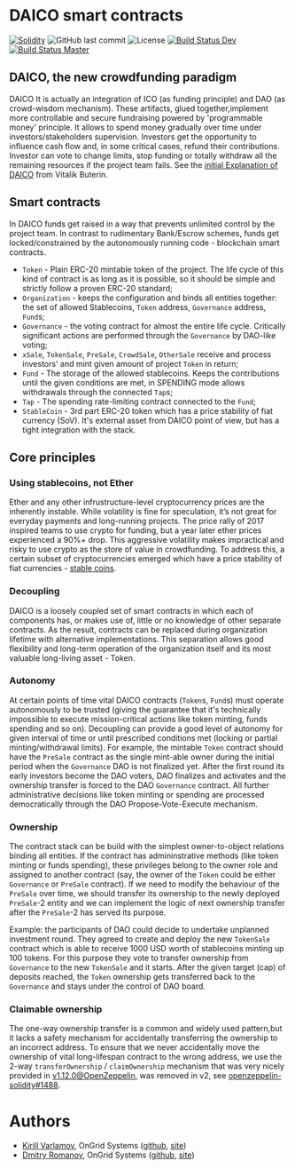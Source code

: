# DAICO smart contracts

[![Solidity](https://img.shields.io/badge/solidity-0.5-blue.svg)](#)
![GitHub last commit](https://img.shields.io/github/last-commit/OnGridSystems/DAICO-contracts.svg)
![License](https://img.shields.io/github/license/OnGridSystems/DAICO-contracts.svg)
[![Build Status Dev](https://travis-ci.com/OnGridSystems/DAICO-contracts.svg?token=waZyqGFoEW87kExjCQoq&branch=dev)](https://travis-ci.com/OnGridSystems/DAICO-contracts)
[![Build Status Master](https://travis-ci.com/OnGridSystems/DAICO-contracts.svg?token=waZyqGFoEW87kExjCQoq&branch=master)](https://travis-ci.com/OnGridSystems/DAICO-contracts)

## DAICO, the new crowdfunding paradigm

DAICO It is actually an integration of ICO (as funding principle) and DAO (as crowd-wisdom mechanism). These artifacts, glued together,implement more controllable and secure fundraising powered by 'programmable money' principle. It allows to spend money gradually over time under investors/stakeholders supervision. Investors get the opportunity to influence cash flow and, in some critical cases, refund their contributions. Investor can vote to change limits, stop funding or totally withdraw all the remaining resources if the project team fails. 
See the [initial Explanation of DAICO](https://ethresear.ch/t/explanation-of-daicos/465) from Vitalik Buterin.

## Smart contracts
In DAICO funds get raised in a way that prevents unlimited control by the project team. In contrast to rudimentary Bank/Escrow schemes, funds get locked/constrained by the autonomously running code - blockchain smart contracts.

* `Token` - Plain ERC-20 mintable token of the project. The life cycle of this kind of contract is as long as it is possible, so it should be simple and strictly follow a proven ERC-20 standard;
* `Organization` - keeps the configuration and binds all entities together: the set of allowed Stablecoins, `Token` address, `Governance` address, `Fund`s;
* `Governance` - the voting contract for almost the entire life cycle. Critically significant actions are performed through the `Governance` by DAO-like voting;
* `xSale`, `TokenSale`, `PreSale`, `CrowdSale`, `OtherSale` receive and process investors' and mint given amount of project `Token` in return;
* `Fund` - The storage of the allowed stablecoins. Keeps the contributions until the given conditions are met, in SPENDING mode allows withdrawals through the connected `Tap`s;
* `Tap` - The spending rate-limiting contract connected to the `Fund`;
* `StableCoin` - 3rd part ERC-20 token which has a price stability of fiat currency (SoV). It's external asset from DAICO point of view, but has a tight integration with the stack.

## Core principles

### Using stablecoins, not Ether
Ether and any other infrustructure-level cryptocurrency prices are the inherently instable. While volatility is fine for speculation, it’s not great for everyday payments and long-running projects. The price rally of 2017 inspired teams to use crypto for funding, but a year later ether prices experienced a 90%+ drop. This aggressive volatility makes impractical and risky to use crypto as the store of value in crowdfunding. To address this, a certain subset of cryptocurrencies emerged which have a price stability of fiat currencies - [stable coins](https://etherscan.io/tokens?l=Stablecoin).

### Decoupling
DAICO is a loosely coupled set of smart contracts in which each of components has, or makes use of, little or no knowledge of other separate contracts. As the result, contracts can be replaced during organization lifetime with alternative implementations. This separation allows good flexibility and long-term operation of the organization itself and its most valuable long-living asset - Token.

### Autonomy
At certain points of time vital DAICO contracts (`Token`s, `Fund`s) must operate autonomously to be trusted (giving the guarantee that it's technically impossible to execute mission-critical actions like token minting, funds spending and so on). Decoupling can provide a good level of autonomy for given interval of time or until prescribed conditions met (locking or partial minting/withdrawal limits).
For example, the mintable `Token` contract should have the `PreSale` contract as the single mint-able owner during the initial period when the `Governance` DAO is not finalized yet. After the first round its early investors become the DAO voters, DAO finalizes and activates and the ownership transfer is forced to the DAO `Governance` contract. All further administrative decisions like token minting or spending are processed democratically through the DAO Propose-Vote-Execute mechanism.

### Ownership
The contract stack can be build with the simplest owner-to-object relations binding all entities. If the contract has admininstrative methods (like token minting or funds spending), these privileges belong to the owner role and assigned to another contract (say, the owner of the `Token` could be either `Governance` or `PreSale` contract). If we need to modify the behaviour of the `PreSale` over time, we should transfer its ownership to the newly deployed `PreSale`-2 entity and we can implement the logic of next ownership transfer after the `PreSale`-2 has served its purpose.

Example: the participants of DAO could decide to undertake unplanned investment round. They agreed to create and deploy the new `TokenSale` contract which is able to receive 1000 USD worth of stablecoins minting up 100 tokens. For this purpose they vote to transfer ownership from `Governance` to the new `TokenSale` and it starts. After the given target (cap) of deposits reached, the `Token` ownership gets transferred back to the `Governance` and stays under the control of DAO board.

### Claimable ownership
The one-way ownership transfer is a common and widely used pattern,but it lacks a safety mechanism for accidentally transferring the ownership to an incorrect address. To ensure that we never accidentally move the ownership of vital long-lifespan contract to the wrong address, we use the 2-way `transferOwnership` / `claimOwnership` mechanism that was very nicely provided in [v1.12.0@OpenZeppelin](https://github.com/OpenZeppelin/openzeppelin-solidity/blob/0e65947efbffc592cffea8c2ae9d3b8e11659854/contracts/ownership/Claimable.sol), was removed in v2, see [openzeppelin-solidity#1488](https://github.com/OpenZeppelin/openzeppelin-solidity/issues/1488).

# Authors

* [Kirill Varlamov](https://github.com/ongrid), OnGrid Systems ([github](https://github.com/OnGridSystems), [site](https://ongrid.pro))
* [Dmitry Romanov](https://github.com/onionglass), OnGrid Systems ([github](https://github.com/OnGridSystems), [site](https://ongrid.pro))